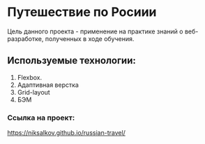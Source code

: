 # Путешествие по Росиии
Цель данного проекта - применение на практике знаний о веб-разработке, полученных в ходе обучения.

## Используемые технологии:
1. Flexbox.
2. Адаптивная верстка
3. Grid-layout
4. БЭМ

### Ссылка на проект:
https://niksalkov.github.io/russian-travel/
